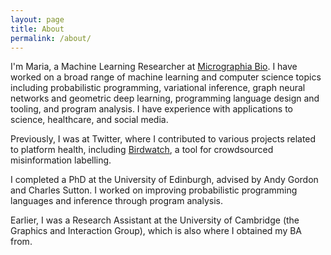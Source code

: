 ```yaml
---
layout: page
title: About
permalink: /about/
---
```


I'm Maria, a Machine Learning Researcher at [Micrographia Bio](https://www.micrographiabio.com/). I have worked on a broad range of machine learning and computer science topics including probabilistic programming, variational inference, graph neural networks and geometric deep learning, programming language design and tooling, and program analysis. I have experience with applications to science, healthcare, and social media. 

Previously, I was at Twitter, where I contributed to various projects related to platform health, including [Birdwatch](https://communitynotes.twitter.com/), a tool for crowdsourced misinformation labelling.

I completed a PhD at the University of Edinburgh, advised by Andy Gordon and Charles Sutton. I worked on improving probabilistic programming languages and inference through program analysis.

Earlier, I was a Research Assistant at the University of Cambridge (the Graphics and Interaction Group), which is also where I obtained my BA from.

[//]: <> (where for my final year project I developed an IDE for Probabilistic Programming.)

[//]: <> (My work there was focused on improving the way in which data in the healthcare sector is manipulated and analysed, by bringing the power of programming by example to spreadsheets.)

